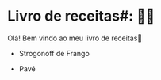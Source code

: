 # Livro de receitas#: 👩‍🍳

Olá! Bem vindo ao meu livro de receitas:wave:

- Strogonoff de Frango

- Pavé

  ​

